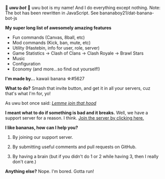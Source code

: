 🍌 ***uwu bot*** 🍌
uwu bot is my name! And I do everything except nothing.
Note: The bot has been rewritten in JavaScript. See bananaboy21/dat-banana-bot-js

**My super long list of awesomely amazing features**
- Fun commands (Canvas, 8ball, etc)
- Mod commands (Kick, ban, mute, etc)
- Utility (Hastebin, info for user, role, server)
- Game Statistics
-> Clash of Clans
-> Clash Royale
-> Brawl Stars
- Music
- Configuration
- Economy
(and more...so find out yourself!)

**I'm made by...**
kawaii banana ☆#5627

**What to do?**
Smash that invite button, and get it in all your servers, cuz that's what I'm for, yo!

As uwu bot once said: [*Lemme join that hood*](https://discordapp.com/api/oauth2/authorize?client_id=520682706896683009&permissions=8&scope=bot)


**I meant what to do if something is bad and it breaks.**
Well, we have a support server for a reason. I think. [Join the server by clicking here.](https://discord.gg/vCMEmNJ)

**I like bananas, how can I help you?**
1) By joining our support server.

2) By submitting useful comments and pull requests on GitHub.

3) By having a brain (but if you didn't do 1 or 2 while having 3, then I really don't care.)

**Anything else?**
Nope. I'm bored. Gotta run!
